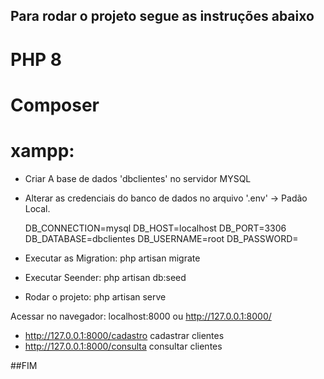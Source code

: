 ## Para rodar o projeto segue as instruções abaixo

PHP 8
==========
Composer
==========
xampp:
==========


- Criar A base de dados 'dbclientes' no servidor MYSQL

- Alterar as credenciais do banco de dados no arquivo '.env' -> Padão Local.

    DB_CONNECTION=mysql
    DB_HOST=localhost
    DB_PORT=3306
    DB_DATABASE=dbclientes
    DB_USERNAME=root
    DB_PASSWORD=

- Executar as Migration: php artisan migrate
- Executar Seender: php artisan db:seed

- Rodar o projeto: php artisan serve

Acessar no navegador:
localhost:8000
ou
http://127.0.0.1:8000/

- http://127.0.0.1:8000/cadastro
    cadastrar clientes
- http://127.0.0.1:8000/consulta
    consultar clientes

##FIM